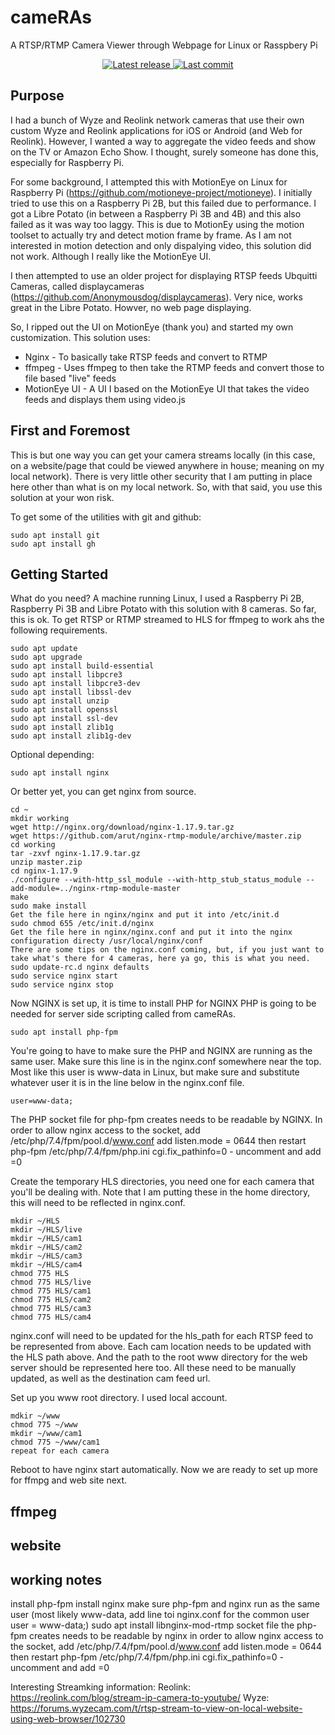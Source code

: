# cameRAs

A RTSP/RTMP Camera Viewer through Webpage for Linux or Rasspbery Pi

<div align="center"><p>
    <a href="https://github.com/rallyrabbit/cameRAs/releases/latest">
      <img alt="Latest release" src="https://img.shields.io/github/v/release/rallyrabbit/cameRAs" />
    </a>
    <a href="https://github.com/rallyrabbit/cameRAs/pulse">
      <img alt="Last commit" src="https://img.shields.io/github/last-commit/rallyrabbit/cameRAs"/>
    </a>
</p></div>

## Purpose
I had a bunch of Wyze and Reolink network cameras that use their own custom Wyze and Reolink applications for iOS or Android (and Web for Reolink).  However, I wanted a way to aggregate the video feeds and show on the TV or Amazon Echo Show.  I thought, surely someone has done this, especially for Raspberry Pi.

For some background, I attempted this with MotionEye on Linux for Raspberry Pi (https://github.com/motioneye-project/motioneye).  I initially tried to use this on a Raspberry Pi 2B, but this failed due to performance.  I got a Libre Potato (in between a Raspberry Pi 3B and 4B) and this also failed as it was way too laggy.  This is due to MotionEy using the motion toolset to actually try and detect motion frame by frame.  As I am not interested in motion detection and only dispalying video, this solution did not work.  Although I really like the MotionEye UI.

I then attempted to use an older project for displaying RTSP feeds Ubquitti Cameras, called displaycameras (https://github.com/Anonymousdog/displaycameras).  Very nice, works great in the Libre Potato.  Howver, no web page displaying.

So, I ripped out the UI on MotionEye (thank you) and started my own customization.  This solution uses:
 * Nginx - To basically take RTSP feeds and convert to RTMP
 * ffmpeg - Uses ffmpeg to then take the RTMP feeds and convert those to file based "live" feeds
 * MotionEye UI - A UI I based on the MotionEye UI that takes the video feeds and displays them using video.js

## First and Foremost
This is but one way you can get your camera streams locally (in this case, on a website/page that could be viewed anywhere in house; meaning on my local network).  There is very little other security that I am putting in place here other than what is on my local network.  So, with that said, you use this solution at your won risk.

To get some of the utilities with git and github:
```
sudo apt install git
sudo apt install gh
```

## Getting Started
What do you need?  A machine running Linux, I used a Raspberry Pi 2B, Raspberry Pi 3B and Libre Potato with this solution with 8 cameras.  So far, this is ok.  To get RTSP or RTMP streamed to HLS for ffmpeg to work ahs the following requirements.

```
sudo apt update
sudo apt upgrade
sudo apt install build-essential
sudo apt install libpcre3
sudo apt install libpcre3-dev
sudo apt install libssl-dev
sudo apt install unzip
sudo apt install openssl
sudo apt install ssl-dev
sudo apt install zlib1g
sudo apt install zlib1g-dev
```

Optional depending:
```
sudo apt install nginx
```

Or better yet, you can get nginx from source.
```
cd ~
mkdir working
wget http://nginx.org/download/nginx-1.17.9.tar.gz
wget https://github.com/arut/nginx-rtmp-module/archive/master.zip
cd working
tar -zxvf nginx-1.17.9.tar.gz
unzip master.zip
cd nginx-1.17.9
./configure --with-http_ssl_module --with-http_stub_status_module --add-module=../nginx-rtmp-module-master
make
sudo make install
Get the file here in nginx/nginx and put it into /etc/init.d
sudo chmod 655 /etc/init.d/nginx
Get the file here in nginx/nginx.conf and put it into the nginx configuration directy /usr/local/nginx/conf
There are some tips on the nginx.conf coming, but, if you just want to take what's there for 4 cameras, here ya go, this is what you need.
sudo update-rc.d nginx defaults
sudo service nginx start
sudo service nginx stop
```

Now NGINX is set up, it is time to install PHP for NGINX
PHP is going to be needed for server side scripting called from cameRAs.
```
sudo apt install php-fpm
```
You're going to have to make sure the PHP and NGINX are running as the same user.  Make sure this line is in the nginx.conf somewhere near the top.  Most like this user is www-data in Linux, but make sure and substitute whatever user it is in the line below in the nginx.conf file.
```
user=www-data;
```
The PHP socket file for php-fpm creates needs to be readable by NGINX.  In order to allow nginx access to the socket, add /etc/php/7.4/fpm/pool.d/www.conf add listen.mode = 0644 then restart php-fpm
/etc/php/7.4/fpm/php.ini cgi.fix_pathinfo=0 - uncomment and add =0

Create the temporary HLS directories, you need one for each camera that you'll be dealing with.  Note that I am putting these in the home directory, this will need to be reflected in nginx.conf.
```
mkdir ~/HLS
mkdir ~/HLS/live
mkdir ~/HLS/cam1
mkdir ~/HLS/cam2
mkdir ~/HLS/cam3
mkdir ~/HLS/cam4
chmod 775 HLS
chmod 775 HLS/live
chmod 775 HLS/cam1
chmod 775 HLS/cam2
chmod 775 HLS/cam3
chmod 775 HLS/cam4
```

nginx.conf will need to be updated for the hls_path for each RTSP feed to be represented from above.  Each cam location needs to be updated with the HLS path above.  And the path to the root www directory for the web server should be represented here too.  All these need to be manually updated, as well as the destination cam feed url.

Set up you www root directory.  I used local account.
```
mdkir ~/www
chmod 775 ~/www
mkdir ~/www/cam1
chmod 775 ~/www/cam1
repeat for each camera
```

Reboot to have nginx start automatically.  Now we are ready to set up more for ffmpg and web site next.

## ffmpeg

## website

## working notes
install php-fpm
install nginx
make sure php-fpm and nginx run as the same user (most likely www-data, add line toi nginx.conf for the common user user = www-data;)
sudo apt install libnginx-mod-rtmp
socket file the php-fpm creates needs to be readable by nginx
in order to allow nginx access to the socket, add /etc/php/7.4/fpm/pool.d/www.conf add listen.mode = 0644 then restart php-fpm
/etc/php/7.4/fpm/php.ini cgi.fix_pathinfo=0 - uncomment and add =0




Interesting Streamking information:
Reolink: https://reolink.com/blog/stream-ip-camera-to-youtube/
Wyze: https://forums.wyzecam.com/t/rtsp-stream-to-view-on-local-website-using-web-browser/102730

